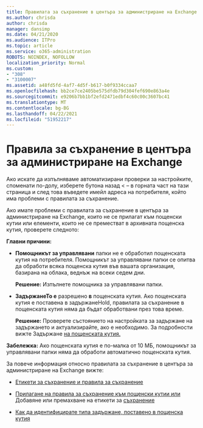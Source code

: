 ```yaml
---
title: Правилата за съхранение в центъра за администриране на Exchange не работят
ms.author: chrisda
author: chrisda
manager: dansimp
ms.date: 04/21/2020
ms.audience: ITPro
ms.topic: article
ms.service: o365-administration
ROBOTS: NOINDEX, NOFOLLOW
localization_priority: Normal
ms.custom:
- "308"
- "3100007"
ms.assetid: a48fd5fd-4af7-4d5f-b617-b0f9334ccaa7
ms.openlocfilehash: bb2ce7ce2405be575dfdb79d304fef690e863a4e
ms.sourcegitcommit: e9206b7bb1bf2efd2471edbf4c60c00c3607bc41
ms.translationtype: MT
ms.contentlocale: bg-BG
ms.lasthandoff: 04/22/2021
ms.locfileid: "51952217"
---
```

# <a name="retention-policies-in-exchange-admin-center"></a>Правила за съхранение в центъра за администриране на Exchange

Ако искате да изпълняваме автоматизирани проверки за настройките, споменати по-долу, изберете бутона назад < – в горната част на тази страница и след това въведете имейл адреса на потребителя, който има проблеми с правилата за съхранение.

Ако имате проблеми с правилата за съхранение в центъра за администриране на Exchange, които не се прилагат към пощенски кутии или елементи, които не се преместват в архивната пощенска кутия, проверете следното:

**Главни причини:**

- **Помощникът за управлявани** папки не е обработил пощенската кутия на потребителя. Помощникът за управлявани папки се опитва да обработи всяка пощенска кутия във вашата организация, базирана на облака, веднъж на всеки седем дни.

  **Решение:** Изпълнете помощника за управлявани папки.

- **ЗадържанеТо е** разрешено **в** пощенската кутия. Ако пощенската кутия е поставена в задържанеHold, правилата за съхранение в пощенската кутия няма да бъдат обработвани през това време.

  **Решение:** Проверете състоянието на настройката за задържане на задържането и актуализирайте, ако е необходимо. За подробности вижте Задържане [на пощенската кутия.](https://docs.microsoft.com/exchange/security-and-compliance/messaging-records-management/mailbox-retention-hold)
 
**Забележка:** Ако пощенската кутия е по-малка от 10 МБ, помощникът за управлявани папки няма да обработи автоматично пощенската кутия.
 
За повече информация относно правилата за съхранение в центъра за администриране на Exchange вижте:

- [Етикети за съхранение и правила за съхранение](https://docs.microsoft.com/exchange/security-and-compliance/messaging-records-management/retention-tags-and-policies)

- [Прилагане на правила за съхранение към пощенски кутии или](https://docs.microsoft.com/exchange/security-and-compliance/messaging-records-management/apply-retention-policy) Добавяне или премахване на етикети за [съхранение](https://docs.microsoft.com/exchange/security-and-compliance/messaging-records-management/add-or-remove-retention-tags)

- [Как да идентифицирате типа задържане, поставено в пощенска кутия](https://docs.microsoft.com/microsoft-365/compliance/identify-a-hold-on-an-exchange-online-mailbox)
